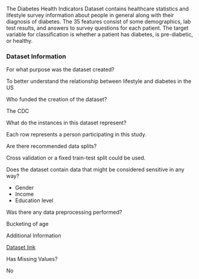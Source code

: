 The Diabetes Health Indicators Dataset contains healthcare statistics and lifestyle survey information about people in general along with their diagnosis of diabetes.
The 35 features consist of some demographics, lab test results, and answers to survey questions for each patient.
The target variable for classification is whether a patient has diabetes, is pre-diabetic, or healthy.

### Dataset Information

For what purpose was the dataset created?

To better understand the relationship between  lifestyle and diabetes in the US

Who funded the creation of the dataset?

The CDC

What do the instances in this dataset represent?

Each row represents a person participating in this study.

Are there recommended data splits?

Cross validation or a fixed train-test split could be used.

Does the dataset contain data that might be considered sensitive in any way?

- Gender
- Income
- Education level

Was there any data preprocessing performed?

Bucketing of age

Additional Information

[Dataset link](https://www.cdc.gov/brfss/annual_data/annual_2014.html)

Has Missing Values?

No
